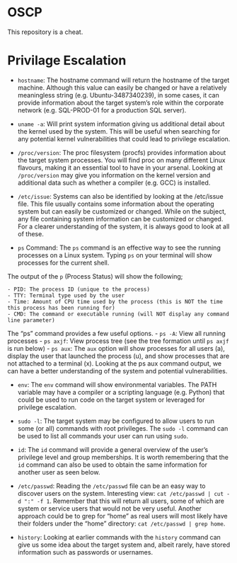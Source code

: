 # OSCP
This repository is a cheat.

# Privilage Escalation
- `hostname`: The hostname command will return the hostname of the target machine. Although this value can easily be changed or have a relatively meaningless string (e.g. Ubuntu-3487340239), in some cases, it can provide information about the target system’s role within the corporate network (e.g. SQL-PROD-01 for a production SQL server).

- `uname -a`: Will print system information giving us additional detail about the kernel used by the system. This will be useful when searching for any potential kernel vulnerabilities that could lead to privilege escalation.

- `/proc/version`: The proc filesystem (procfs) provides information about the target system processes. You will find proc on many different Linux flavours, making it an essential tool to have in your arsenal.
Looking at `/proc/version` may give you information on the kernel version and additional data such as whether a compiler (e.g. GCC) is installed.

- `/etc/issue`: Systems can also be identified by looking at the /etc/issue file. This file usually contains some information about the operating system but can easily be customized or changed. While on the subject, any file containing system information can be customized or changed. For a clearer understanding of the system, it is always good to look at all of these.

- `ps` Command: The `ps` command is an effective way to see the running processes on a Linux system. Typing `ps` on your terminal will show processes for the current shell.

The output of the `p` (Process Status) will show the following;

    - PID: The process ID (unique to the process)
    - TTY: Terminal type used by the user
    - Time: Amount of CPU time used by the process (this is NOT the time this process has been running for)
    - CMD: The command or executable running (will NOT display any command line parameter)
The “ps” command provides a few useful options.
    - `ps -A`: View all running processes
    - `ps axjf`: View process tree (see the tree formation until `ps axjf` is run below)
    - `ps aux`: The `aux` option will show processes for all users (a), display the user that launched the process (u), and show processes that are not attached to a terminal (x). Looking at the ps aux command output, we can have a better understanding of the system and potential vulnerabilities.

- `env`: The `env` command will show environmental variables. The PATH variable may have a compiler or a scripting language (e.g. Python) that could be used to run code on the target system or leveraged for privilege escalation.

- `sudo -l`: The target system may be configured to allow users to run some (or all) commands with root privileges. The `sudo -l` command can be used to list all commands your user can run using `sudo`.

- `id`: The `id` command will provide a general overview of the user’s privilege level and group memberships.
It is worth remembering that the `id` command can also be used to obtain the same information for another user as seen below.

- `/etc/passwd`: Reading the `/etc/passwd` file can be an easy way to discover users on the system. Interesting view: `cat /etc/passwd | cut -d ":" -f 1`.
Remember that this will return all users, some of which are system or service users that would not be very useful. Another approach could be to grep for “home” as real users will most likely have their folders under the “home” directory: `cat /etc/passwd | grep home`.

- `history`: Looking at earlier commands with the `history` command can give us some idea about the target system and, albeit rarely, have stored information such as passwords or usernames.